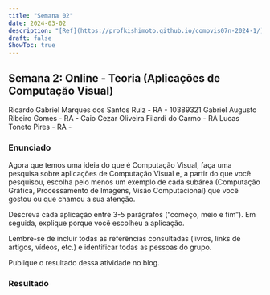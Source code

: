 ```yaml
---
title: "Semana 02"
date: 2024-03-02
description: "[Ref](https://profkishimoto.github.io/compvis07n-2024-1/)"
draft: false
ShowToc: true
---
```

## **Semana 2: Online - Teoria (Aplicações de Computação Visual)**

Ricardo Gabriel Marques dos Santos Ruiz - RA - 10389321
Gabriel Augusto Ribeiro Gomes - RA - 
Caio Cezar Oliveira Filardi do Carmo - RA
Lucas Toneto Pires - RA - 

### Enunciado
Agora que temos uma ideia do que é Computação Visual, faça uma pesquisa sobre aplicações de Computação Visual e, a partir do que você pesquisou, escolha pelo menos um exemplo de cada subárea (Computação Gráfica, Processamento de Imagens, Visão Computacional) que você gostou ou que chamou a sua atenção.

Descreva cada aplicação entre 3-5 parágrafos (“começo, meio e fim”). Em seguida, explique porque você escolheu a aplicação.

Lembre-se de incluir todas as referências consultadas (livros, links de artigos, vídeos, etc.) e identificar todas as pessoas do grupo.

Publique o resultado dessa atividade no blog.

### Resultado
